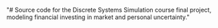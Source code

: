 "# Source code for the Discrete Systems Simulation course final project, 
modeling financial investing in market and personal uncertainty."
